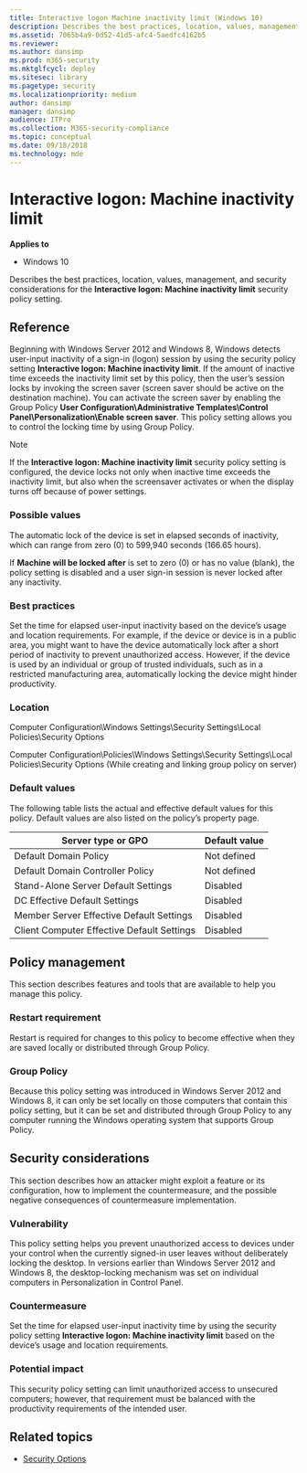 ```yaml
---
title: Interactive logon Machine inactivity limit (Windows 10)
description: Describes the best practices, location, values, management, and security considerations for the Interactive logon Machine inactivity limit security policy setting.
ms.assetid: 7065b4a9-0d52-41d5-afc4-5aedfc4162b5
ms.reviewer: 
ms.author: dansimp
ms.prod: m365-security
ms.mktglfcycl: deploy
ms.sitesec: library
ms.pagetype: security
ms.localizationpriority: medium
author: dansimp
manager: dansimp
audience: ITPro
ms.collection: M365-security-compliance
ms.topic: conceptual
ms.date: 09/18/2018
ms.technology: mde
---
```


# Interactive logon: Machine inactivity limit

**Applies to**
-   Windows 10

Describes the best practices, location, values, management, and security considerations for the **Interactive logon: Machine inactivity limit** security policy setting.

## Reference

Beginning with Windows Server 2012 and Windows 8, Windows detects user-input inactivity of a sign-in (logon) session by using the security policy setting **Interactive logon: Machine inactivity limit**. If the amount of inactive time exceeds the inactivity limit set by this policy, then the user’s session locks by invoking the screen saver (screen saver should be active on the destination machine). You can activate the screen saver by enabling the Group Policy **User Configuration\Administrative Templates\Control Panel\Personalization\Enable screen saver**. This policy setting allows you to control the locking time by using Group Policy.

> [!NOTE]
> If the **Interactive logon: Machine inactivity limit** security policy setting is configured, the device locks not only when inactive time exceeds the inactivity limit, but also when the screensaver activates or when the display turns off because of power settings.

### Possible values

The automatic lock of the device is set in elapsed seconds of inactivity, which can range from zero (0) to 599,940 seconds (166.65 hours).

If **Machine will be locked after** is set to zero (0) or has no value (blank), the policy setting is disabled and a user sign-in session is never locked after any inactivity.

### Best practices

Set the time for elapsed user-input inactivity based on the device’s usage and location requirements. For example, if the device or device is in a public area, you might want to have the device automatically lock after a short period of inactivity to prevent unauthorized access. However, if the device is used by an individual or group of trusted individuals, such as in a restricted manufacturing area, automatically locking the device might hinder productivity.

### Location

Computer Configuration\\Windows Settings\\Security Settings\\Local Policies\\Security Options

Computer Configuration\\Policies\\Windows Settings\\Security Settings\\Local Policies\\Security Options (While creating and linking group policy on server)

### Default values

The following table lists the actual and effective default values for this policy. Default values are also listed on the policy’s property page.

| Server type or GPO | Default value |
| - | - |
| Default Domain Policy| Not defined| 
| Default Domain Controller Policy | Not defined| 
| Stand-Alone Server Default Settings | Disabled| 
| DC Effective Default Settings | Disabled| 
| Member Server Effective Default Settings | Disabled| 
| Client Computer Effective Default Settings | Disabled| 
 
## Policy management

This section describes features and tools that are available to help you manage this policy.

### Restart requirement

Restart is required for changes to this policy to become effective when they are saved locally or distributed through Group Policy.

### Group Policy

Because this policy setting was introduced in Windows Server 2012 and Windows 8, it can only be set locally on those computers that contain this policy setting, but it can be set and distributed through Group Policy to any computer running the Windows operating system that supports Group Policy.

## Security considerations

This section describes how an attacker might exploit a feature or its configuration, how to implement the countermeasure, and the possible negative consequences of countermeasure implementation.

### Vulnerability

This policy setting helps you prevent unauthorized access to devices under your control when the currently signed-in user leaves without deliberately locking the desktop. In versions earlier than Windows Server 2012 and Windows 8, the desktop-locking mechanism was set on individual computers in Personalization in Control Panel.

### Countermeasure

Set the time for elapsed user-input inactivity time by using the security policy setting **Interactive logon: Machine inactivity limit** based on the device’s usage and location requirements.

### Potential impact

This security policy setting can limit unauthorized access to unsecured computers; however, that requirement must be balanced with the productivity requirements of the intended user.

## Related topics

- [Security Options](security-options.md)
